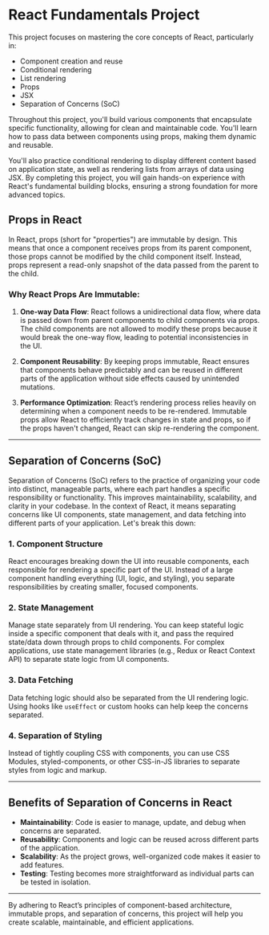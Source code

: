 # React Fundamentals Project

This project focuses on mastering the core concepts of React, particularly in:

- Component creation and reuse
- Conditional rendering
- List rendering
- Props
- JSX
- Separation of Concerns (SoC)

Throughout this project, you'll build various components that encapsulate specific functionality, allowing for clean and maintainable code. You'll learn how to pass data between components using props, making them dynamic and reusable.

You'll also practice conditional rendering to display different content based on application state, as well as rendering lists from arrays of data using JSX. By completing this project, you will gain hands-on experience with React's fundamental building blocks, ensuring a strong foundation for more advanced topics.

## **Props in React**

In React, props (short for "properties") are immutable by design. This means that once a component receives props from its parent component, those props cannot be modified by the child component itself. Instead, props represent a read-only snapshot of the data passed from the parent to the child.

### **Why React Props Are Immutable:**

1. **One-way Data Flow**: React follows a unidirectional data flow, where data is passed down from parent components to child components via props. The child components are not allowed to modify these props because it would break the one-way flow, leading to potential inconsistencies in the UI.

2. **Component Reusability**: By keeping props immutable, React ensures that components behave predictably and can be reused in different parts of the application without side effects caused by unintended mutations.

3. **Performance Optimization**: React’s rendering process relies heavily on determining when a component needs to be re-rendered. Immutable props allow React to efficiently track changes in state and props, so if the props haven't changed, React can skip re-rendering the component.

---

## **Separation of Concerns (SoC)**

Separation of Concerns (SoC) refers to the practice of organizing your code into distinct, manageable parts, where each part handles a specific responsibility or functionality. This improves maintainability, scalability, and clarity in your codebase. In the context of React, it means separating concerns like UI components, state management, and data fetching into different parts of your application. Let's break this down:

### **1. Component Structure**

React encourages breaking down the UI into reusable components, each responsible for rendering a specific part of the UI. Instead of a large component handling everything (UI, logic, and styling), you separate responsibilities by creating smaller, focused components.

### **2. State Management**

Manage state separately from UI rendering. You can keep stateful logic inside a specific component that deals with it, and pass the required state/data down through props to child components. For complex applications, use state management libraries (e.g., Redux or React Context API) to separate state logic from UI components.

### **3. Data Fetching**

Data fetching logic should also be separated from the UI rendering logic. Using hooks like `useEffect` or custom hooks can help keep the concerns separated.

### **4. Separation of Styling**

Instead of tightly coupling CSS with components, you can use CSS Modules, styled-components, or other CSS-in-JS libraries to separate styles from logic and markup.

---

## **Benefits of Separation of Concerns in React**

- **Maintainability**: Code is easier to manage, update, and debug when concerns are separated.
- **Reusability**: Components and logic can be reused across different parts of the application.
- **Scalability**: As the project grows, well-organized code makes it easier to add features.
- **Testing**: Testing becomes more straightforward as individual parts can be tested in isolation.

---

By adhering to React’s principles of component-based architecture, immutable props, and separation of concerns, this project will help you create scalable, maintainable, and efficient applications.
